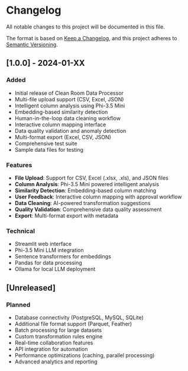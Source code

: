 # Changelog

All notable changes to this project will be documented in this file.

The format is based on [Keep a Changelog](https://keepachangelog.com/en/1.0.0/),
and this project adheres to [Semantic Versioning](https://semver.org/spec/v2.0.0.html).

## [1.0.0] - 2024-01-XX

### Added
- Initial release of Clean Room Data Processor
- Multi-file upload support (CSV, Excel, JSON)
- Intelligent column analysis using Phi-3.5 Mini
- Embedding-based similarity detection
- Human-in-the-loop data cleaning workflow
- Interactive column mapping interface
- Data quality validation and anomaly detection
- Multi-format export (Excel, CSV, JSON)
- Comprehensive test suite
- Sample data files for testing

### Features
- **File Upload**: Support for CSV, Excel (.xlsx, .xls), and JSON files
- **Column Analysis**: Phi-3.5 Mini powered intelligent analysis
- **Similarity Detection**: Embedding-based column matching
- **User Feedback**: Interactive column mapping with approval workflow
- **Data Cleaning**: AI-powered transformation suggestions
- **Quality Validation**: Comprehensive data quality assessment
- **Export**: Multi-format export with metadata

### Technical
- Streamlit web interface
- Phi-3.5 Mini LLM integration
- Sentence transformers for embeddings
- Pandas for data processing
- Ollama for local LLM deployment

## [Unreleased]

### Planned
- Database connectivity (PostgreSQL, MySQL, SQLite)
- Additional file format support (Parquet, Feather)
- Batch processing for large datasets
- Custom transformation rules engine
- Real-time collaboration features
- API integration for automation
- Performance optimizations (caching, parallel processing)
- Advanced analytics and reporting 